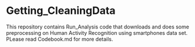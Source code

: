 Getting_CleaningData
====================
This repository contains Run_Analysis code that downloads and does some preprocessing on Human Activity Recognition using smartphones data set.
PLease read Codebook.md for more details.
